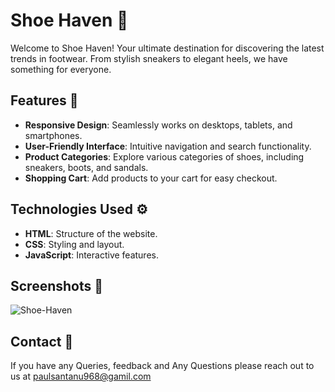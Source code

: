# Shoe Haven 👟

Welcome to Shoe Haven! Your ultimate destination for discovering the latest trends in footwear. From stylish sneakers to elegant heels, we have something for everyone.

## Features 🌟

- **Responsive Design**: Seamlessly works on desktops, tablets, and smartphones.
- **User-Friendly Interface**: Intuitive navigation and search functionality.
- **Product Categories**: Explore various categories of shoes, including sneakers, boots, and sandals.
- **Shopping Cart**: Add products to your cart for easy checkout.


## Technologies Used ⚙️

- **HTML**: Structure of the website.
- **CSS**: Styling and layout.
- **JavaScript**: Interactive features.

## Screenshots 📸

![Shoe-Haven](https://github.com/user-attachments/assets/b76d40dc-f0e9-481d-9ae5-0f15208db1a1)

## Contact 📩

If you have any Queries, feedback and Any Questions please reach out to us at paulsantanu968@gamil.com



